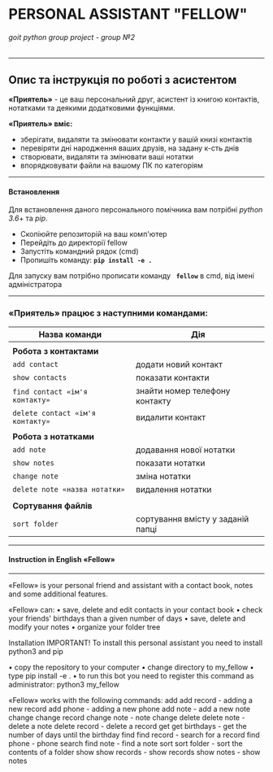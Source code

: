 # **PERSONAL ASSISTANT "FELLOW"**
###### goit python group project - group №2

------------
##  Опис та інструкція по роботі з асистентом

**«Приятель»** - це ваш персональний друг, асистент із книгою контактів, нотатками та деякими додатковими функціями.

**«Приятель» вміє:**
- зберігати, видаляти та змінювати контакти у вашій книзі контактів
- перевіряти дні народження ваших друзів, на задану к-сть днів
- створювати, видаляти та змінювати ваші нотатки
- впорядковувати файли на вашому ПК по категоріям
------------

#### Встановлення

Для встановлення даного персонального помічника вам потрібні *python 3.6*+ та *pip*.

- Скопіюйте репозиторій на ваш комп'ютер
- Перейдіть до директорії fellow
- Запустіть командний рядок (cmd)
- Пропишіть команду: **`pip install -e .`**

Для запуску вам потрібно прописати команду **` fellow`** в cmd, від імені адміністратора 

------------

###  «Приятель» працює з наступними командами:

| Назва команди |  Дія |
| ------------ | ------------ |
|||
|**Робота з контактами**||
| `add contact` | додати новий контакт |
| `show contacts`  | показати контакти |
| `find contact «ім'я контакту»`  | знайти номер телефону контакту |
| `delete contact «ім'я контакту»` | видалити контакт |
|||
|**Робота з нотатками**||
| `add note` | додавання нової нотатки |
| `show notes` | показати нотатки |
| `change note` | зміна нотатки |
| `delete note «назва нотатки»` | видалення нотатки |
|||
|**Сортування файлів**||
| `sort folder` | сортування вмісту у заданій папці |
------------
#### Instruction in English «Fellow»
------------

«Fellow» is your personal friend and assistant with a contact book, notes and some additional features.

«Fellow» can: • save, delete and edit contacts in your contact book • check your friends' birthdays than a given number of days • save, delete and modify your notes • organize your folder tree

Installation IMPORTANT! To install this personal assistant you need to install python3 and pip

• copy the repository to your computer • change directory to my_fellow • type pip install -e . • to run this bot you need to register this command as administrator: python3 my_fellow

«Fellow» works with the following commands: add add record - adding a new record add phone - adding a new phone add note - add a new note change change record change note - note change delete delete note - delete a note delete record - delete a record get get birthdays - get the number of days until the birthday find find record - search for a record find phone - phone search find note - find a note sort sort folder - sort the contents of a folder show show records - show records show notes - show notes
